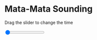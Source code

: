 <h1>Mata-Mata Sounding</h1>
<p>Drag the slider to change the time</p>

<div class="slidecontainer">
<input oninput='setImage(this)' class="slider" type="range" min="0" max="7" value="0" step="1" />
<img id='img'/>
</div>

<script>
var img = document.getElementById('img');
var img_array = ['/assets/images/skwt/skd_mat_wrfout_d01_2020-06-16_12:00:00.png',
'/assets/images/skwt/skd_mat_wrfout_d01_2020-06-16_18:00:00.png',
'/assets/images/skwt/skd_mat_wrfout_d01_2020-06-17_00:00:00.png',
'/assets/images/skwt/skd_mat_wrfout_d01_2020-06-17_06:00:00.png',
'/assets/images/skwt/skd_mat_wrfout_d01_2020-06-17_12:00:00.png',
'/assets/images/skwt/skd_mat_wrfout_d01_2020-06-17_18:00:00.png',
'/assets/images/skwt/skd_mat_wrfout_d01_2020-06-18_00:00:00.png',];
function setImage(obj)
{
        var value = obj.value;
        img.src = img_array[value];

}
</script>
